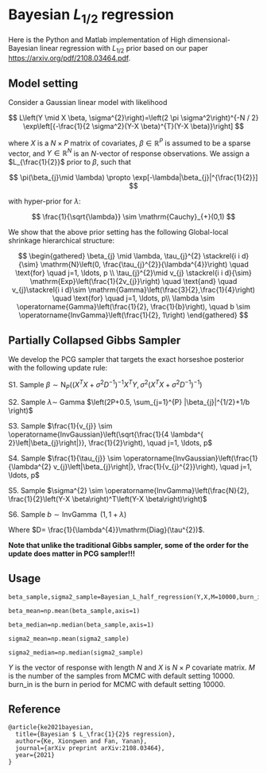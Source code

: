 # Bayesian $L_{1/2}$ regression

Here is the Python and Matlab implementation of High dimensional-Bayesian linear regression with $L_{1/2}$ prior based on our paper https://arxiv.org/pdf/2108.03464.pdf.



## Model setting

Consider a Gaussian linear model with likelihood


$$
L\left(Y \mid X \beta, \sigma^{2}\right)=\left(2 \pi \sigma^2\right)^{-N / 2} \exp\left[{-\frac{1}{2 \sigma^2}(Y-X \beta)^{T}(Y-X \beta)}\right]
$$

where $X$ is a $N \times P$ matrix of covariates, $\beta \in \mathbb{R}^{P}$ is assumed to be a sparse vector, and $Y \in \mathbb{R}^N$ is an $N$-vector of response observations. We assign a $L_{\frac{1}{2}}$ prior to $\beta$, such that


$$
\pi(\beta_{j}\mid \lambda) \propto \exp[-\lambda|\beta_{j}|^{\frac{1}{2}}]
$$


with hyper-prior for $\lambda$:


$$
\frac{1}{\sqrt{\lambda}} \sim \mathrm{Cauchy}_{+}(0,1)
$$


We show that the above prior setting has the following Global-local shrinkage hierarchical structure:


$$
\begin{gathered}
\beta_{j} \mid  \lambda, \tau_{j}^{2}  \stackrel{i i d}{\sim} \mathrm{N}\left(0,  \frac{\tau_{j}^{2}}{\lambda^{4}}\right) \quad \text{for} \quad j=1, \ldots, p \\
\tau_{j}^{2}\mid v_{j} \stackrel{i i d}{\sim} \mathrm{Exp}\left(\frac{1}{2v_{j}}\right) \quad \text{and} \quad v_{j}\stackrel{i i d}\sim \mathrm{Gamma}\left(\frac{3}{2},\frac{1}{4}\right) \quad \text{for} \quad j=1, \ldots, p\\
\lambda \sim \operatorname{Gamma}\left(\frac{1}{2}, \frac{1}{b}\right), \quad b \sim \operatorname{InvGamma}\left(\frac{1}{2}, 1\right)
\end{gathered}
$$



## Partially Collapsed Gibbs Sampler

We develop the PCG sampler that targets the exact horseshoe posterior with the following update rule:



S1. Sample $\beta \sim \mathrm{N}_{P}\left(\left(X^{T} X+\sigma^2 D^{-1}\right)^{-1} X^{T} Y, \sigma^{2}\left(X^{T} X+\sigma^{2} D^{-1}\right)^{-1}\right)$



S2. Sample $\lambda \sim$ Gamma $\left(2P+0.5, \sum_{j=1}^{P} |\beta_{j}|^{1/2}+1/b \right)$



S3. Sample $\frac{1}{v_{j}} \sim \operatorname{InvGaussian}\left(\sqrt{\frac{1}{4 \lambda^{ 2}\left|\beta_{j}\right|}}, \frac{1}{2}\right), \quad j=1, \ldots, p$ 



S4. Sample $\frac{1}{\tau_{j}} \sim \operatorname{InvGaussian}\left(\frac{1}{\lambda^{2} v_{j}\left|\beta_{j}\right|}, \frac{1}{v_{j}^{2}}\right), \quad j=1, \ldots, p$



S5. Sample $\sigma^{2} \sim \operatorname{InvGamma}\left(\frac{N}{2}, \frac{1}{2}\left(Y-X \beta\right)^T\left(Y-X \beta\right)\right)$



S6. Sample $b \sim \operatorname{InvGamma~}\left(1,1+\lambda\right)$



Where $D= \frac{1}{\lambda^{4}}\mathrm{Diag}(\tau^{2})$.



**Note that unlike the traditional Gibbs sampler, some of the order for the update does matter in PCG sampler!!!**



## Usage

```
beta_sample,sigma2_sample=Bayesian_L_half_regression(Y,X,M=10000,burn_in=10000) 

beta_mean=np.mean(beta_sample,axis=1)

beta_median=np.median(beta_sample,axis=1)

sigma2_mean=np.mean(sigma2_sample)

sigma2_median=np.median(sigma2_sample)
```




$Y$ is the vector of response with length $N$ and $X$ is $N \times P$ covariate matrix. $M$ is the number of the samples from MCMC with default setting 10000. burn_in is the burn in period for MCMC with default setting 10000.  



## Reference



```
@article{ke2021bayesian,
  title={Bayesian $ L_\frac{1}{2}$ regression},
  author={Ke, Xiongwen and Fan, Yanan},
  journal={arXiv preprint arXiv:2108.03464},
  year={2021}
}
```



